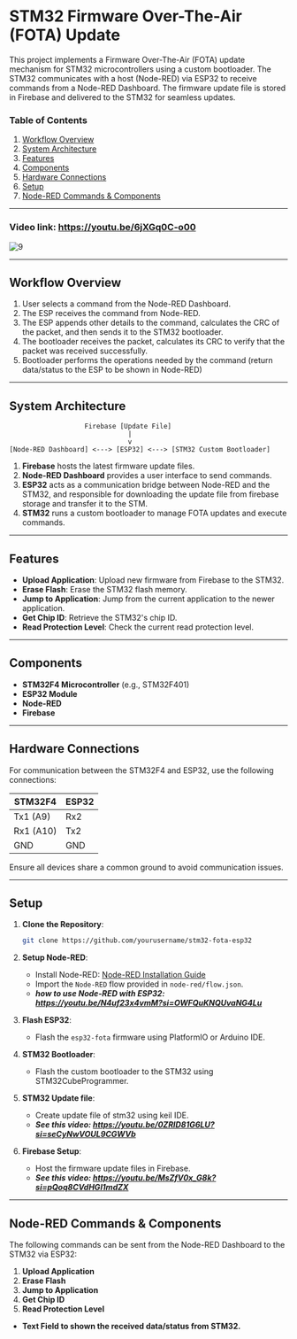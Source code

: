 # STM32 Firmware Over-The-Air (FOTA) Update

This project implements a Firmware Over-The-Air (FOTA) update mechanism for STM32 microcontrollers using a custom bootloader. The STM32 communicates with a host (Node-RED) via ESP32 to receive commands from a Node-RED Dashboard. The firmware update file is stored in Firebase and delivered to the STM32 for seamless updates.

### Table of Contents
1. [Workflow Overview](#workflow-overview)
2. [System Architecture](#system-architecture)
3. [Features](#features)
4. [Components](#components)
5. [Hardware Connections](#hardware-connections)
6. [Setup](#setup)
7. [Node-RED Commands & Components](#node-red-commands--components)

---

### Video link: https://youtu.be/6jXGq0C-o00
![9](https://github.com/user-attachments/assets/6341730e-08d1-4543-8d0b-a93d2e77bd84)

---

## Workflow Overview

1. User selects a command from the Node-RED Dashboard.
2. The ESP receives the command from Node-RED.
3. The ESP appends other details to the command, calculates the CRC of the packet, and then sends it to the STM32 bootloader.
4. The bootloader receives the packet, calculates its CRC to verify that the packet was received successfully.
5. Bootloader performs the operations needed by the command (return data/status to the ESP to be shown in Node-RED)

---

## System Architecture

```
                   Firebase [Update File]
                              |
                              v
[Node-RED Dashboard] <---> [ESP32] <---> [STM32 Custom Bootloader]
```

1. **Firebase** hosts the latest firmware update files.
2. **Node-RED Dashboard** provides a user interface to send commands.
3. **ESP32** acts as a communication bridge between Node-RED and the STM32, and responsible for downloading the update file from firebase storage and transfer it to the STM.
4. **STM32** runs a custom bootloader to manage FOTA updates and execute commands.

---

## Features

- **Upload Application**: Upload new firmware from Firebase to the STM32.
- **Erase Flash**: Erase the STM32 flash memory.
- **Jump to Application**: Jump from the current application to the newer application.
- **Get Chip ID**: Retrieve the STM32's chip ID.
- **Read Protection Level**: Check the current read protection level.

---

## Components

- **STM32F4 Microcontroller** (e.g., STM32F401)
- **ESP32 Module**
- **Node-RED**
- **Firebase**

---

## Hardware Connections

For communication between the STM32F4 and ESP32, use the following connections:

|    **STM32F4**    |   **ESP32**   |
|-------------------|---------------|
| Tx1 (A9)          | Rx2           |
| Rx1 (A10)         | Tx2           |
| GND               | GND           |

Ensure all devices share a common ground to avoid communication issues.

---

## Setup

1. **Clone the Repository**:

   ```bash
   git clone https://github.com/yourusername/stm32-fota-esp32
   ```

2. **Setup Node-RED**:
   - Install Node-RED: [Node-RED Installation Guide](https://nodered.org/docs/getting-started/)
   - Import the `Node-RED` flow provided in `node-red/flow.json`.
   - ***how to use Node-RED with ESP32: https://youtu.be/N4uf23x4vmM?si=OWFQuKNQUvaNG4Lu***

3. **Flash ESP32**:
   - Flash the `esp32-fota` firmware using PlatformIO or Arduino IDE.

4. **STM32 Bootloader**:
   - Flash the custom bootloader to the STM32 using STM32CubeProgrammer.

4. **STM32 Update file**:
   - Create update file of stm32 using keil IDE.
   - ***See this video: https://youtu.be/0ZRID81G6LU?si=seCyNwVOUL9CGWVb***
   
5. **Firebase Setup**:
   - Host the firmware update files in Firebase.
   - ***See this video: https://youtu.be/MsZfV0x_G8k?si=pQoq8CVdHGI1mdZX***

---

## Node-RED Commands & Components

The following commands can be sent from the Node-RED Dashboard to the STM32 via ESP32:

1. **Upload Application**
2. **Erase Flash**
3. **Jump to Application**
4. **Get Chip ID**
5. **Read Protection Level**
- **Text Field to shown the received data/status from STM32.**
